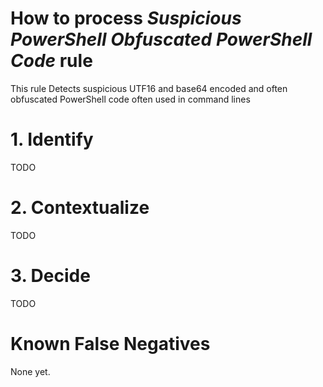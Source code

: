 # How to process *Suspicious PowerShell Obfuscated PowerShell Code* rule
This rule Detects suspicious UTF16 and base64 encoded and often obfuscated PowerShell code often used in command lines

# 1. Identify
TODO

# 2. Contextualize
TODO

# 3. Decide
TODO

# Known False Negatives
None yet.
